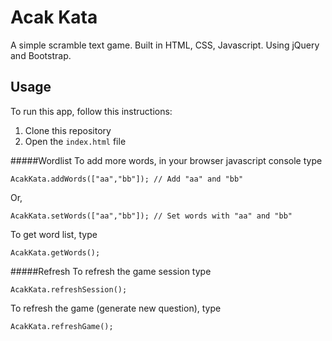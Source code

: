 Acak Kata
=========
A simple scramble text game. Built in HTML, CSS, Javascript. Using jQuery and Bootstrap.

Usage
-----
To run this app, follow this instructions:

1. Clone this repository
2. Open the ``index.html`` file

#####Wordlist
To add more words, in your browser javascript console type
```
AcakKata.addWords(["aa","bb"]); // Add "aa" and "bb"
```
Or,
```
AcakKata.setWords(["aa","bb"]); // Set words with "aa" and "bb"
```
To get word list, type
```
AcakKata.getWords();
```
#####Refresh
To refresh the game session type
```
AcakKata.refreshSession();
```
To refresh the game (generate new question), type
```
AcakKata.refreshGame();
```